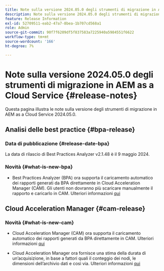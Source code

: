 ```yaml
---
title: Note sulla versione 2024.05.0 degli strumenti di migrazione in AEM as a Cloud Service
description: Note sulla versione 2024.05.0 degli strumenti di migrazione in AEM as a Cloud Service
feature: Release Information
exl-id: 52709511-eab2-47a7-8bea-1b707cd568a1
role: Admin
source-git-commit: 90f7f6209df5f837583a7225940a5984551f6622
workflow-type: tm+mt
source-wordcount: '166'
ht-degree: 7%

---
```


# Note sulla versione 2024.05.0 degli strumenti di migrazione in AEM as a Cloud Service {#release-notes}

Questa pagina illustra le note sulla versione degli strumenti di migrazione in AEM as a Cloud Service 2024.05.0.

## Analisi delle best practice {#bpa-release}

### Data di pubblicazione {#release-date-bpa}

La data di rilascio di Best Practices Analyzer v2.1.48 è il 9 maggio 2024.

### Novità {#what-is-new-bpa}

* Best Practices Analyzer (BPA) ora supporta il caricamento automatico dei rapporti generati da BPA direttamente in Cloud Acceleration Manager (CAM). Gli utenti non dovranno più scaricare manualmente il rapporto e caricarlo in CAM. Ulteriori informazioni [qui](https://experienceleague.adobe.com/it/docs/experience-manager-cloud-service/content/migration-journey/cloud-migration/best-practices-analyzer/using-best-practices-analyzer)

## Cloud Acceleration Manager {#cam-release}

### Novità {#what-is-new-cam}

* Cloud Acceleration Manager (CAM) ora supporta il caricamento automatico dei rapporti generati da BPA direttamente in CAM. Ulteriori informazioni [qui](https://experienceleague.adobe.com/en/docs/experience-manager-cloud-service/content/migration-journey/cloud-acceleration-manager/using-cam/cam-readiness-phase#best-practices-analysis)

* Cloud Acceleration Manager ora fornisce una stima della durata di un’acquisizione, in base a fattori quali il conteggio dei nodi, le dimensioni dell’archivio dati e così via. Ulteriori informazioni [qui](https://experienceleague.adobe.com/en/docs/experience-manager-cloud-service/content/migration-journey/cloud-migration/content-transfer-tool/ingesting-content)
